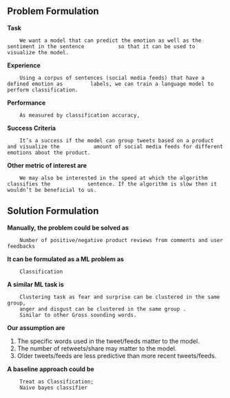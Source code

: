 ## Problem Formulation 

**Task**

		We want a model that can predict the emotion as well as the sentiment in the sentence 			so that it can be used to visualize the model.

**Experience** 

		Using a corpus of sentences (social media feeds) that have a defined emotion as 		labels, we can train a language model to perform classification.

**Performance**

		As measured by classification accuracy, 

**Success Criteria**

		It’s a success if the model can group tweets based on a product and visualize the 			amount of social media feeds for different emotions about the product.

**Other metric of interest are**

		We may also be interested in the speed at which the algorithm classifies the 			sentence. If the algorithm is slow then it wouldn’t be beneficial to us.

## Solution Formulation 

**Manually, the problem could be solved as**

		Number of positive/negative product reviews from comments and user feedbacks

**It can be formulated as a ML problem as**

		Classification

**A similar ML task is**

		Clustering task as fear and surprise can be clustered in the same group,
		anger and disgust can be clustered in the same group .
		Similar to other Gross sounding words.

**Our assumption are** 
1. The specific words used in the tweet/feeds matter to the model.
2. The number of retweets/share may matter to the model.
3. Older tweets/feeds are less predictive than more recent tweets/feeds.

**A baseline approach could be**

		Treat as Classification; 
		Naive bayes classifier

